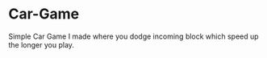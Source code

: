 # Car-Game
Simple Car Game I made where you dodge incoming block which speed up the longer you play.
